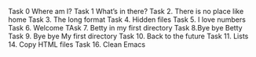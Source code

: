 Task 0 Where am I?
Task 1 What’s in there?
Task 2. There is no place like home
Task 3. The long format
Task 4. Hidden files
Task 5. I love numbers
Task 6. Welcome
TAsk 7. Betty in my first directory
Task 8.Bye bye Betty
Task 9. Bye bye My first directory
Task 10. Back to the future
Task 11. Lists
14. Copy HTML files
Task 16. Clean Emacs
